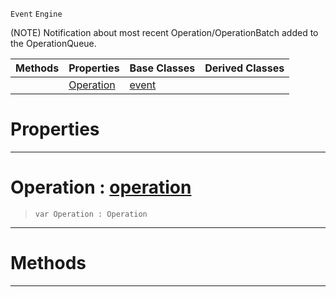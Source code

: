  `Event` `Engine`



(NOTE) Notification about most recent Operation/OperationBatch added to the OperationQueue.

|Methods|Properties|Base Classes|Derived Classes|
|---|---|---|---|
| |[ Operation](https://github.com/ZilchEngine/ZilchDocs/blob/master/code_reference/class_reference/operationqueueevent.md#operation-zilch-engine-do)|[event](https://github.com/ZilchEngine/ZilchDocs/blob/master/code_reference/class_reference/event.md)| |


 #  Properties


---  
 #  Operation : [operation](https://github.com/ZilchEngine/ZilchDocs/blob/master/code_reference/class_reference/operation.md)

> 
> ``` lang=cpp, name=Nada
> var Operation : Operation


---  
 #  Methods


---  
 

 